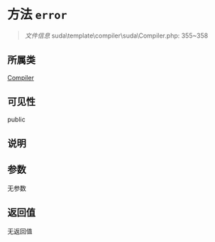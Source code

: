 # 方法 `error`

> *文件信息* suda\template\compiler\suda\Compiler.php: 355~358

## 所属类 

[Compiler](../Compiler.md)

## 可见性

 public 

## 说明



## 参数


无参数


## 返回值

无返回值
